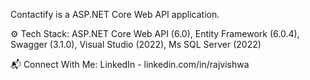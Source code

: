 Contactify is a ASP.NET Core Web API application.

⚙️ Tech Stack:
ASP.NET Core Web API (6.0),
Entity Framework (6.0.4),
Swagger (3.1.0),
Visual Studio (2022),
Ms SQL Server (2022)

📬 Connect With Me:
LinkedIn - linkedin.com/in/rajvishwa
